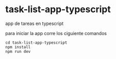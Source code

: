 # task-list-app-typescript
app de tareas en typescript

para iniciar la app corre los ciguiente comandos
~~~
cd task-list-app-typescript
npm install
npm run dev
~~~
